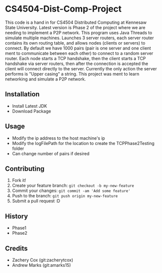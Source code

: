 # CS4504-Dist-Comp-Project
This code is a hand in for CS4504 Distributed Computing at Kennesaw State University. Latest version is Phase 2 of the project where we are needing to implement a P2P network. This program uses Java Threads to simulate multiple machines. Launches 3 server routers, each server router contains its own routing table, and allows nodes (clients or servers) to connect. By default we have 1000 pairs (pair is one server and one client ment to communicate between each other) to connect to a random server router. Each node starts a TCP handshake, then the client starts a TCP handshake via server routers, then after the connection is accepted the client will connect directly to the server. Currently the only action the server performs is "Upper casing" a string. This project was ment to learn networking and simulate a P2P network.

## Installation
* Install Latest JDK
* Download Package

## Usage
* Modify the ip address to the host machine's ip
* Modify the logFilePath for the location to create the TCPPhase2Testing folder
* Can change number of pairs if desired

## Contributing
1. Fork it!
2. Create your feature branch: `git checkout -b my-new-feature`
3. Commit your changes: `git commit -am 'Add some feature'`
4. Push to the branch: `git push origin my-new-feature`
5. Submit a pull request :D

## History
* Phase1
* Phase2
## Credits
* Zachery Cox (git:zacherytcox)
* Andrew Marks (git:amarks15)
